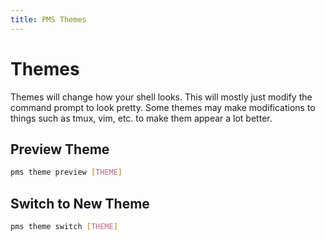 ```yaml
---
title: PMS Themes
---
```


# Themes

Themes will change how your shell looks. This will mostly just modify the command prompt to look pretty. Some themes may make modifications to things such as tmux, vim, etc. to make them appear a lot better.

## Preview Theme

```sh
pms theme preview [THEME]
```

## Switch to New Theme

```sh
pms theme switch [THEME]
```
